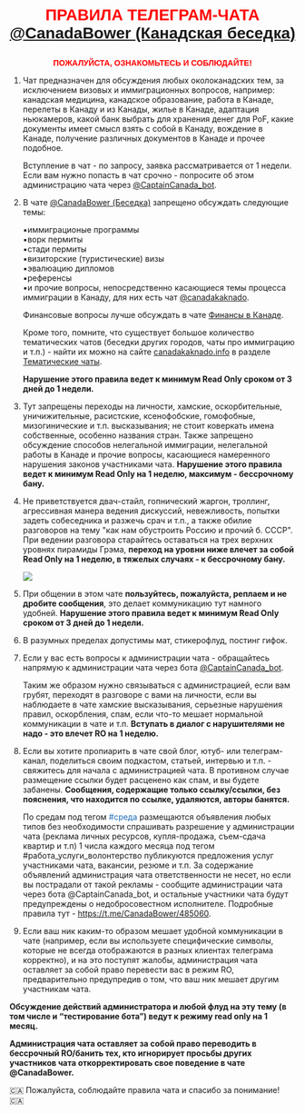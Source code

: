 <p style="color:red; font-family:arial; font-weight:800; text-align:center; font-size:2em; "><a name="rules"></a>ПРАВИЛА ТЕЛЕГРАМ-ЧАТА<br><a href="https://t.me/CanadaBower">@CanadaBower (Канадская беседка)</a></p>

<p style="color:red; font-family:arial; font-weight:800; text-align:center; font-size:1em; ">ПОЖАЛУЙСТА, ОЗНАКОМЬТЕСЬ И СОБЛЮДАЙТЕ!</p>

1. Чат предназначен для обсуждения любых околоканадских тем, за исключением визовых и иммиграционных вопросов, например: канадская медицина, канадское образование, работа в Канаде, перелеты в Канаду и из Канады, жилье в Канаде, адаптация ньюкамеров, какой банк выбрать для хранения денег для PoF, какие документы имеет смысл взять с собой в Канаду, вождение в Канаде, получение различных документов в Канаде и прочее подобное.

    Вступление в чат - по запросу, заявка рассматривается от 1 недели. Если вам нужно попасть в чат срочно - попросите об этом администрацию чата через [@CaptainCanada_bot](https://t.me/CaptainCanada_bot).

2. В чате [@CanadaBower (Беседка)](https://t.me/CanadaBower) запрещено обсуждать следующие темы:

    ▪️иммиграционые программы  
    ▪️ворк пермиты  
    ▪️стади пермиты  
    ▪️визиторские (туристические) визы   
    ▪️эвалюацию дипломов  
    ▪️референсы  
    ▪️и прочие вопросы, непосредственно касающиеся темы процесса иммиграции в Канаду, для них есть чат [@canadakaknado](https://t.me/canadakaknado).<br>
    
    Финансовые вопросы лучше обсуждать в чате [Финансы в Канаде](https://t.me/canada_finances).<br>
    
    Кроме того, помните, что существует большое количество тематических чатов (беседки других городов, чаты про иммиграцию и т.п.) - найти их можно на сайте [canadakaknado.info](https://canadakaknado.info) в разделе [Тематические чаты](https://canadakaknado.info/#chats).<br>

    __Нарушение этого правила ведет к минимум Read Only сроком от 3 дней до 1 недели.__

3. Тут запрещены переходы на личности, хамские, оскорбительные, уничижительные, расистские, ксенофобские, гомофобные, мизогинические и т.п. высказывания; не стоит коверкать имена собственные, особенно названия стран. Также запрещено обсуждение способов нелегальной иммиграции, нелегальной работы в Канаде и прочие вопросы, касающиеся намеренного нарушения законов участниками чата. __Нарушение этого правила ведет к минимум Read Only на 1 неделю, максимум - бессрочному бану.__

4. Не приветствуется двач-стайл, гопнический жаргон, троллинг, агрессивная манера ведения дискуссий, невежливость, попытки задеть собеседника и разжечь срач и т.п., а также обилие разговоров на тему "как нам обустроить Россию и прочий б. СССР". При ведении разговора старайтесь оставаться на трех верхних уровнях пирамиды Грэма, __переход на уровни ниже влечет за собой Read Only на 1 неделю, в тяжелых случаях - к бессрочному бану.__

    <img src="https://user-images.githubusercontent.com/35202703/163300846-c5043e06-731d-48f5-8dfb-196bd1610c71.png">

5. При общении в этом чате __пользуйтесь, пожалуйста, реплаем и не дробите сообщения__, это делает коммуникацию тут намного удобней. __Нарушение этого правила ведет к минимум Read Only сроком от 3 дней до 1 недели.__

6. В разумных пределах допустимы мат, стикерофлуд, постинг гифок. 

7. Если у вас есть вопросы к администрации чата - обращайтесь напрямую к администрации чата через бота [@CaptainCanada_bot](https://t.me/CaptainCanada_bot).<br>

    Таким же образом нужно связываться с администрацией, если вам грубят, переходят в разговоре с вами на личности, если вы наблюдаете в чате хамские высказывания, серьезные нарушения правил, оскорбления, спам, если что-то мешает нормальной коммуникации в чате и т.п. __Вступать в диалог с нарушителями не надо - это влечет RO на 1 неделю.__<br> 
    
8. Если вы хотите пропиарить в чате свой блог, ютуб- или телеграм-канал, поделиться своим подкастом, статьей, интервью и т.п. - свяжитесь для начала с администрацией чата. В противном случае размещение ссылки будет расценено как спам, и вы будете забанены. __Сообщения, содержащие только ссылку/ссылки, без пояснения, что находится по ссылке, удаляются, авторы банятся.__

    По средам под тегом <span style="color: #1d6ab8">#среда</span> размещаются объявления любых типов без необходимости спрашивать разрешение у администрации чата (реклама личных ресурсов, купля-продажа, съем-сдача квартир и т.п) 1 числа каждого месяца под тегом #работа_услуги_волонтерство публикуются предложения услуг участниками чата, вакансии, резюме и т.п. За содержание объявлений администрация чата ответственности не несет, но если вы пострадали от такой рекламы - сообщите администрации чата через бота @CaptainCanada_bot, и остальные участники чата будут предупреждены о недобросовестном исполнителе. Подробные правила тут - https://t.me/CanadaBower/485060.

9. Если ваш ник каким-то образом мешает удобной коммуникации в чате (например, если вы используете специфические символы, которые не всегда отображаются в разных клиентах телеграма корректно), и на это поступят жалобы, администрация чата оставляет за собой право перевести вас в режим RO, предварительно предупредив о том, что ваш ник мешает другим участникам чата. 

__Обсуждение действий администратора и любой флуд на эту тему (в том числе и “тестирование бота”) ведут к режиму read only на 1 месяц.__  

__Администрация чата оставляет за собой право переводить в бессрочный RO/банить тех, кто игнорирует просьбы других участников чата откорректировать свое поведение в чате @CanadaBower.__


🇨🇦 Пожалуйста, соблюдайте правила чата и спасибо за понимание! 🇨🇦
